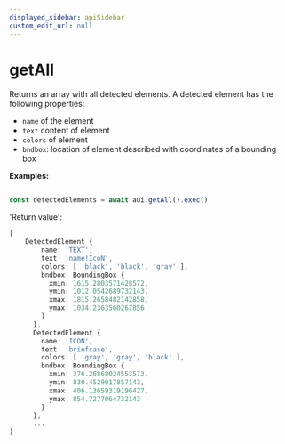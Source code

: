 ```yaml
---
displayed_sidebar: apiSidebar
custom_edit_url: null
---
```

# getAll

Returns an array with all detected elements.
A detected element has the following properties:
- `name` of the element
- `text` content of element
- `colors` of element
- `bndbox`: location of element described with coordinates of a bounding box

**Examples:**
```typescript 

const detectedElements = await aui.getAll().exec()
```

'Return value':
```typescript 
[
    DetectedElement {
        name: 'TEXT',
        text: 'name!IcoN',
        colors: [ 'black', 'black', 'gray' ],
        bndbox: BoundingBox {
          xmin: 1615.2803571428572,
          ymin: 1012.0542689732143,
          xmax: 1815.2658482142858,
          ymax: 1034.2363560267856
        }
      },
      DetectedElement {
        name: 'ICON',
        text: 'briefcase',
        colors: [ 'gray', 'gray', 'black' ],
        bndbox: BoundingBox {
          xmin: 376.26868024553573,
          ymin: 830.4529017857143,
          xmax: 406.13659319196427,
          ymax: 854.7277064732143
        }
      },
      ...
]
```

